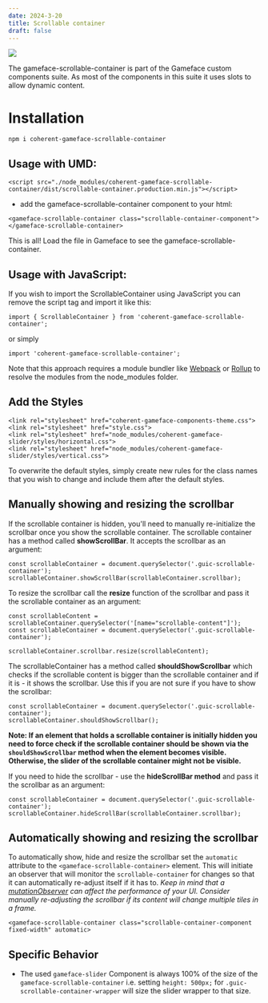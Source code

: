 ```yaml
---
date: 2024-3-20
title: Scrollable container
draft: false
---
```


<!--Copyright (c) Coherent Labs AD. All rights reserved. Licensed under the MIT License. See License.txt in the project root for license information. -->

<a href="https://www.npmjs.com/package/coherent-gameface-scrollable-container"><img src="http://img.shields.io/npm/v/coherent-gameface-scrollable-container.svg?style=flat-square"/></a>

The gameface-scrollable-container is part of the Gameface custom components suite. As most of the components in this suite it uses slots to allow dynamic content.

Installation
===================

```
npm i coherent-gameface-scrollable-container
```

## Usage with UMD:

~~~~{.html}
<script src="./node_modules/coherent-gameface-scrollable-container/dist/scrollable-container.production.min.js"></script>
~~~~

* add the gameface-scrollable-container component to your html:

~~~~{.html}
<gameface-scrollable-container class="scrollable-container-component"></gameface-scrollable-container>
~~~~

This is all! Load the file in Gameface to see the gameface-scrollable-container.

## Usage with JavaScript:

If you wish to import the ScrollableContainer using JavaScript you can remove the script tag and import it like this:

~~~~{.js}
import { ScrollableContainer } from 'coherent-gameface-scrollable-container';
~~~~

or simply

~~~~{.js}
import 'coherent-gameface-scrollable-container';
~~~~

Note that this approach requires a module bundler like [Webpack](https://webpack.js.org/) or [Rollup](https://rollupjs.org/guide/en/) to resolve the
modules from the node_modules folder.

## Add the Styles

~~~~{.css}
<link rel="stylesheet" href="coherent-gameface-components-theme.css">
<link rel="stylesheet" href="style.css">
<link rel="stylesheet" href="node_modules/coherent-gameface-slider/styles/horizontal.css">
<link rel="stylesheet" href="node_modules/coherent-gameface-slider/styles/vertical.css">
~~~~

To overwrite the default styles, simply create new rules for the class names that
you wish to change and include them after the default styles.

## Manually showing and resizing the scrollbar

If the scrollable container is hidden, you'll need to manually re-initialize the scrollbar once you show the scrollable container.
The scrollable container has a method called **showScrollBar**. It accepts the scrollbar as an argument:

~~~~{.js}
const scrollableContainer = document.querySelector('.guic-scrollable-container');
scrollableContainer.showScrollBar(scrollableContainer.scrollbar);
~~~~

To resize the scrollbar call the **resize** function of the scrollbar and pass it the
scrollable container as an argument:

~~~~{.js}
const scrollableContent = scrollableContainer.querySelector('[name="scrollable-content"]');
const scrollableContainer = document.querySelector('.guic-scrollable-container');

scrollableContainer.scrollbar.resize(scrollableContent);
~~~~

The scrollableContainer has a method called **shouldShowScrollbar** which checks if the scrollable content is bigger than the scrollable container and if it is - it shows the scrollbar. Use this if you are not sure if you have to show the scrollbar:

~~~~{.js}
const scrollableContainer = document.querySelector('.guic-scrollable-container');
scrollableContainer.shouldShowScrollbar();
~~~~

**Note: If an element that holds a scrollable container is initially hidden you need to force check if the scrollable container should be shown via the `shouldShowScrollbar` method when the element becomes visible. Otherwise, the slider of the scrollable container might not be visible.**

If you need to hide the scrollbar - use the **hideScrollBar method** and pass it the scrollbar as an argument:

~~~~{.js}
const scrollableContainer = document.querySelector('.guic-scrollable-container');
scrollableContainer.hideScrollBar(scrollableContainer.scrollbar);
~~~~

## Automatically showing and resizing the scrollbar

To automatically show, hide and resize the scrollbar set the `automatic` attribute to the `<gameface-scrollable-container>` element. This will initiate an observer that will monitor the `scrollable-container` for changes so that it can automatically re-adjust itself if it has to. *Keep in mind that a [mutationObserver](https://developer.mozilla.org/en-US/docs/Web/API/MutationObserver) can affect the performance of your UI. Consider manually re-adjusting the scrollbar if its content will change multiple tiles in a frame.*

`<gameface-scrollable-container class="scrollable-container-component fixed-width" automatic>`

## Specific Behavior

- The used `gameface-slider` Component is always 100% of the size of the `gameface-scrollable-container` i.e. setting `height: 500px;` for `.guic-scrollable-container-wrapper` will size the slider wrapper to that size.